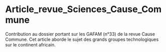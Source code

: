 # Article_revue_Sciences_Cause_Commune
Contribution au dossier portant sur les GAFAM (n°33) de la revue Cause Commune. Cet article aborde le sujet des grands groupes technologiques sur le continent africain.
